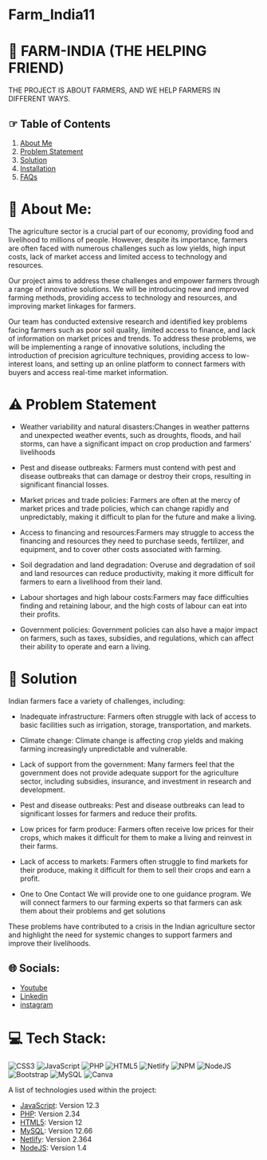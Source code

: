 # Farm_India11
# 🌿  FARM-INDIA (THE HELPING FRIEND)

THE PROJECT IS ABOUT FARMERS, AND WE HELP FARMERS IN DIFFERENT WAYS. 


## ☞  Table of Contents
1. [About Me](#aboutme)
2. [Problem Statement](#problemstatement)
3. [Solution](#solution)
4. [Installation](#installation)
5. [FAQs](#faqs)


# 💫  About Me:

The agriculture sector is a crucial part of our economy, providing food and livelihood to millions of people. However, despite its importance, farmers are often faced with numerous challenges such as low yields, high input costs, lack of market access and limited access to technology and resources.

Our project aims to address these challenges and empower farmers through a range of innovative solutions. We will be introducing new and improved farming methods, providing access to technology and resources, and improving market linkages for farmers.

Our team has conducted extensive research and identified key problems facing farmers such as poor soil quality, limited access to finance, and lack of information on market prices and trends. To address these problems, we will be implementing a range of innovative solutions, including the introduction of precision agriculture techniques, providing access to low-interest loans, and setting up an online platform to connect farmers with buyers and access real-time market information.



# ⚠︎ Problem Statement

*	Weather variability and natural disasters:Changes in weather patterns and unexpected weather events, such as droughts, floods, and hail storms, can have a significant impact on crop production and farmers' livelihoods 

*	Pest and disease outbreaks: Farmers must contend with pest and disease outbreaks that can damage or destroy their crops, resulting in significant financial losses.

*	Market prices and trade policies: Farmers are often at the mercy of market prices and trade policies, which can change rapidly and unpredictably, making it difficult to plan for the future and make a living.

*	Access to financing and resources:Farmers may struggle to access the financing and resources they need to purchase seeds, fertilizer, and equipment, and to cover other costs associated with farming.

*	Soil degradation and land degradation: Overuse and degradation of soil and land resources can reduce productivity, making it more difficult for farmers to earn a livelihood from their land.

* Labour shortages and high labour costs:Farmers may face difficulties finding and retaining labour, and the high costs of labour can eat into their profits.

*	Government policies: Government policies can also have a major impact on farmers, such as taxes, 
subsidies, and regulations, which can affect their ability to operate and earn a living.


# 🔭  Solution

Indian farmers face a variety of challenges, including:

*	Inadequate infrastructure: Farmers often struggle with lack of access to basic facilities such as irrigation, storage, transportation, and markets.

*	Climate change: Climate change is affecting crop yields and making farming increasingly unpredictable and vulnerable.

*	Lack of support from the government: Many farmers feel that the government does not provide adequate support for the agriculture sector, including subsidies, insurance, and investment in research and development.

*	Pest and disease outbreaks: Pest and disease outbreaks can lead to significant losses for farmers and reduce their profits.

*	Low prices for farm produce: Farmers often receive low prices for their crops, which makes it difficult for them to make a living and reinvest in their farms.

*	Lack of access to markets: Farmers often struggle to find markets for their produce, making it difficult for them to sell their crops and earn a profit.

*	One to One Contact
We will provide one to one guidance program. We will connect farmers to our farming experts so that farmers can ask them about their problems and get solutions

These problems have contributed to a crisis in the Indian agriculture sector and highlight the need for systemic changes to support farmers and improve their livelihoods.




## 🌐  Socials:

* [Youtube](https://Youtube.com)
* [Linkedin](https://Linkedin.com)
* [instagram](https://instagram.com)



# 💻  Tech Stack:
![CSS3](https://img.shields.io/badge/css3-%231572B6.svg?style=plastic&logo=css3&logoColor=white) ![JavaScript](https://img.shields.io/badge/javascript-%23323330.svg?style=plastic&logo=javascript&logoColor=%23F7DF1E) ![PHP](https://img.shields.io/badge/php-%23777BB4.svg?style=plastic&logo=php&logoColor=white) ![HTML5](https://img.shields.io/badge/html5-%23E34F26.svg?style=plastic&logo=html5&logoColor=white) ![Netlify](https://img.shields.io/badge/netlify-%23000000.svg?style=plastic&logo=netlify&logoColor=#00C7B7) ![NPM](https://img.shields.io/badge/NPM-%23000000.svg?style=plastic&logo=npm&logoColor=white) ![NodeJS](https://img.shields.io/badge/node.js-6DA55F?style=plastic&logo=node.js&logoColor=white) ![Bootstrap](https://img.shields.io/badge/bootstrap-%23563D7C.svg?style=plastic&logo=bootstrap&logoColor=white) ![MySQL](https://img.shields.io/badge/mysql-%2300f.svg?style=plastic&logo=mysql&logoColor=white) ![Canva](https://img.shields.io/badge/Canva-%2300C4CC.svg?style=plastic&logo=Canva&logoColor=white)

A list of technologies used within the project:
* [JavaScript](https://JavaScript.com): Version 12.3 
* [PHP](https://PHP.com): Version 2.34
* [HTML5](https://HTML5.com): Version 12
* [MySQL](https://MySQL.com): Version 12.66 
* [Netlify](https://Netlify.com): Version 2.364
* [NodeJS](https://NodeJS.com): Version 1.4